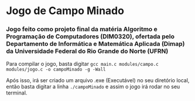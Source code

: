 # Jogo de Campo Minado
### Jogo feito como projeto final da matéria Algoritmo e Programação de Computadores (DIM0320), ofertada pelo Departamento de Informática e Matemática Aplicada (Dimap) da Universidade Federal do Rio Grande do Norte (UFRN)

<p>Para compilar o jogo, basta digitar <code>gcc main.c modules/campo.c modules/jogo.c -o campoMinado -g -Wall</code></p>
<p>Após isso, irá ser criado um arquivo .exe (Executável) no seu diretório local, então basta digitar a linha <code>./campoMinado</code> e assim o jogo irá rodar no seu terminal.</p>
